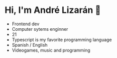 # Hi, I'm André Lizarán 👾

* Frontend dev 
* Computer sytems enginner
* 21
* Typescript is my favorite programming language
* Spanish / English
* Videogames, music and programming
